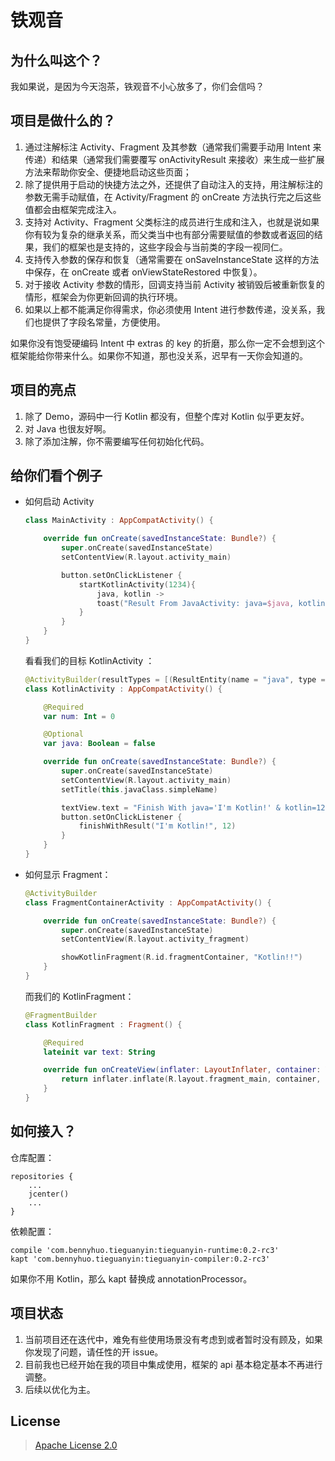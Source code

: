 # 铁观音

## 为什么叫这个？

我如果说，是因为今天泡茶，铁观音不小心放多了，你们会信吗？

## 项目是做什么的？

1. 通过注解标注 Activity、Fragment 及其参数（通常我们需要手动用 Intent 来传递）和结果（通常我们需要覆写 onActivityResult 来接收）来生成一些扩展方法来帮助你安全、便捷地启动这些页面；
2. 除了提供用于启动的快捷方法之外，还提供了自动注入的支持，用注解标注的参数无需手动赋值，在 Activity/Fragment 的 onCreate 方法执行完之后这些值都会由框架完成注入。
3. 支持对 Activity、Fragment 父类标注的成员进行生成和注入，也就是说如果你有较为复杂的继承关系，而父类当中也有部分需要赋值的参数或者返回的结果，我们的框架也是支持的，这些字段会与当前类的字段一视同仁。
4. 支持传入参数的保存和恢复（通常需要在 onSaveInstanceState 这样的方法中保存，在 onCreate 或者 onViewStateRestored 中恢复）。
5. 对于接收 Activity 参数的情形，回调支持当前 Activity 被销毁后被重新恢复的情形，框架会为你更新回调的执行环境。
6. 如果以上都不能满足你得需求，你必须使用 Intent 进行参数传递，没关系，我们也提供了字段名常量，方便使用。

如果你没有饱受硬编码 Intent 中 extras 的 key 的折磨，那么你一定不会想到这个框架能给你带来什么。如果你不知道，那也没关系，迟早有一天你会知道的。

## 项目的亮点

1. 除了 Demo，源码中一行 Kotlin 都没有，但整个库对 Kotlin 似乎更友好。
2. 对 Java 也很友好啊。
3. 除了添加注解，你不需要编写任何初始化代码。

## 给你们看个例子

* 如何启动 Activity

	``` kotlin
	class MainActivity : AppCompatActivity() {
	
	    override fun onCreate(savedInstanceState: Bundle?) {
	        super.onCreate(savedInstanceState)
	        setContentView(R.layout.activity_main)
	
	        button.setOnClickListener {
	            startKotlinActivity(1234){
	                java, kotlin ->
	                toast("Result From JavaActivity: java=$java, kotlin=$kotlin" )
	            }
	        }
	    }
	}
	```

	看看我们的目标 KotlinActivity ：

	```kotlin
	@ActivityBuilder(resultTypes = [(ResultEntity(name = "java", type = String::class)), (ResultEntity(name = "kotlin", type = Int::class))])
	class KotlinActivity : AppCompatActivity() {
	
	    @Required
	    var num: Int = 0
	
	    @Optional
	    var java: Boolean = false
	
	    override fun onCreate(savedInstanceState: Bundle?) {
	        super.onCreate(savedInstanceState)
	        setContentView(R.layout.activity_main)
	        setTitle(this.javaClass.simpleName)
	
	        textView.text = "Finish With java='I'm Kotlin!' & kotlin=12"
	        button.setOnClickListener {
	            finishWithResult("I'm Kotlin!", 12)
	        }
	    }
	}
	```

* 如何显示 Fragment：

	```kotlin
	@ActivityBuilder
	class FragmentContainerActivity : AppCompatActivity() {
	
	    override fun onCreate(savedInstanceState: Bundle?) {
	        super.onCreate(savedInstanceState)
	        setContentView(R.layout.activity_fragment)
	
	        showKotlinFragment(R.id.fragmentContainer, "Kotlin!!")
	    }
	}
	```

	而我们的 KotlinFragment：
	
	```kotlin
	@FragmentBuilder
	class KotlinFragment : Fragment() {
	
	    @Required
	    lateinit var text: String
	
	    override fun onCreateView(inflater: LayoutInflater, container: ViewGroup?, savedInstanceState: Bundle?): View? {
	        return inflater.inflate(R.layout.fragment_main, container, false)
	    }
	}
	```

## 如何接入？

仓库配置：

```
repositories {
    ...
    jcenter()
    ...
}
```

依赖配置：

```
compile 'com.bennyhuo.tieguanyin:tieguanyin-runtime:0.2-rc3'
kapt 'com.bennyhuo.tieguanyin:tieguanyin-compiler:0.2-rc3'
```
如果你不用 Kotlin，那么 kapt 替换成 annotationProcessor。

## 项目状态

1. 当前项目还在迭代中，难免有些使用场景没有考虑到或者暂时没有顾及，如果你发现了问题，请任性的开 issue。
2. 目前我也已经开始在我的项目中集成使用，框架的 api 基本稳定基本不再进行调整。
3. 后续以优化为主。
	
## License

> [Apache License 2.0](https://github.com/enbandari/TieGuanYin/blob/master/LICENSE)
